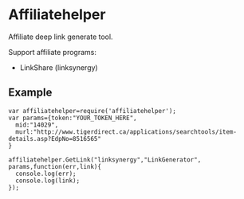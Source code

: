 Affiliatehelper
=====

Affiliate deep link generate tool.

Support affiliate programs:

* LinkShare (linksynergy)

## Example

    var affiliatehelper=require('affiliatehelper');
    var params={token:"YOUR_TOKEN_HERE",
      mid:"14029",
      murl:"http://www.tigerdirect.ca/applications/searchtools/item-details.asp?EdpNo=8516565"
    }
    
    affiliatehelper.GetLink("linksynergy","LinkGenerator", params,function(err,link){
      console.log(err);
      console.log(link);
    });
